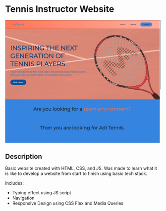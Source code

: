 # Tennis Instructor Website

 ![Mens Stroke](./docs/images/site.png)

 ## Description 
 Basic website created with HTML, CSS, and JS. Was made to learn what it is like 
 to develop a website from start to finish using basic tech stack.

 Includes:
 * Typing effect using JS script
 * Navigation
 * Responsive Design using CSS Flex and Media Queries
